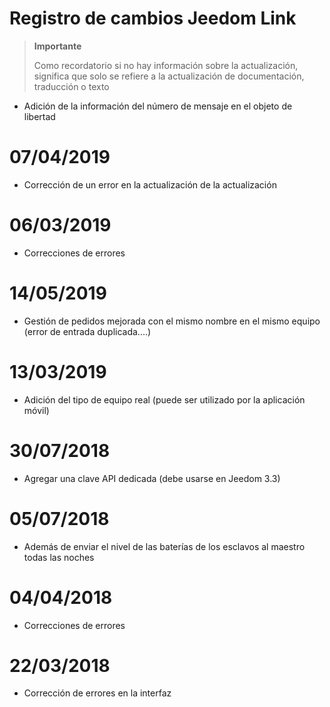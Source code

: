 # Registro de cambios Jeedom Link

>**Importante**
>
>Como recordatorio si no hay información sobre la actualización, significa que solo se refiere a la actualización de documentación, traducción o texto

- Adición de la información del número de mensaje en el objeto de libertad

# 07/04/2019

- Corrección de un error en la actualización de la actualización

# 06/03/2019

- Correcciones de errores

# 14/05/2019

- Gestión de pedidos mejorada con el mismo nombre en el mismo equipo (error de entrada duplicada....)

# 13/03/2019

- Adición del tipo de equipo real (puede ser utilizado por la aplicación móvil)

# 30/07/2018

- Agregar una clave API dedicada (debe usarse en Jeedom 3.3)

# 05/07/2018

- Además de enviar el nivel de las baterías de los esclavos al maestro todas las noches

# 04/04/2018

- Correcciones de errores

# 22/03/2018

- Corrección de errores en la interfaz
